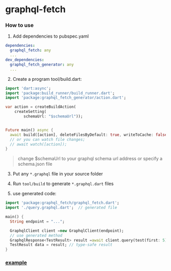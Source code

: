 # graphql-fetch


### How to use

1. Add dependencies to pubspec.yaml
```yaml
dependencies:
  graphql_fetch: any
  ...
dev_dependencies:
  graphql_fetch_generator: any
  ...
```

2. Create a program tool/build.dart: 
```dart
import 'dart:async';
import 'package:build_runner/build_runner.dart';
import 'package:graphql_fetch_generator/action.dart';

var action = createBuildAction(
    createSetting(
        schemaUrl: "$schemaUrl"));


Future main() async {
  await build([action], deleteFilesByDefault: true, writeToCache: false);
  // or you can watch file changes;
  // await watch([action]);
}
```
> change $schemaUrl to your graphql schema url address or specify a schema.json file

3. Put any `*.graphql` file in your source folder

4. Run `tool/build` to generate `*.graphql.dart` files

5. use generated code:

```dart
import 'package:graphql_fetch/graphql_fetch.dart';
import './query.graphql.dart';  // generated file 

main() {
  String endpoint = "...";

  GraphqlClient client =new GraphqlClient(endpoint);
  // use generated method
  GraphqlResponse<TestResult> result =await client.query(test(first: 5));
  TestResult data = result; // type-safe result
}
```

### [example](https://github.com/spacedragon/graphql-fetch/tree/master/example) 
